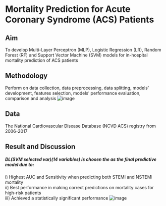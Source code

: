 # Mortality Prediction for Acute Coronary Syndrome (ACS) Patients 

## Aim 
To develop Multi-Layer Perceptron (MLP), Logistic Regression (LR), Random Forest (RF) and Support Vector Machine (SVM) models for in-hospital mortality prediction of ACS patients

## Methodology 
Perform on data collection, data preprocessing, data splitting, models’ development, features selection, models’ performance evaluation, comparison and analysis
![image](https://user-images.githubusercontent.com/101043843/159211471-a41cf4b5-14ae-4bc7-937b-e1c30269f331.png)

## Data
The National Cardiovascular Disease Database (NCVD ACS) registry from 2006-2017


## Result and Discussion
##### DL(SVM selected var)(14 variables) is chosen the as the final predictive model due to: 
i)   Highest AUC and Sensitivity when predicting both STEMI and NSTEMI mortality <br>
ii)  Best performance in making correct predictions on mortality cases for high-risk patients <br> 
iii) Achieved a statistically significant performance
![image](https://user-images.githubusercontent.com/101043843/159211702-a3cc55a4-0392-4719-a383-825011df9b90.png)
